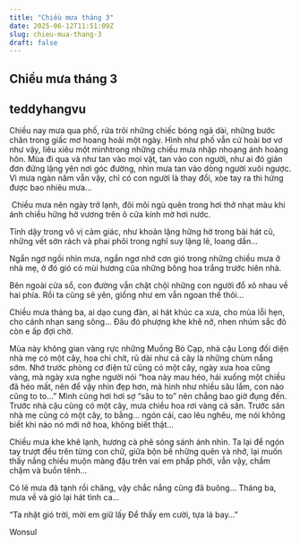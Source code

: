 ```yaml
---
title: "Chiều mưa tháng 3"
date: 2025-06-12T11:51:09Z
slug: chieu-mua-thang-3
draft: false
---
```


## Chiều mưa tháng 3

## teddyhangvu

Chiều nay mưa qua phố, rửa trôi những chiếc bóng ngả dài, những bước chân trong giấc mơ hoang hoải một ngày. Hình như phố vẫn cứ hoài bơ vơ như vậy, liêu xiêu một mìnhtrong những chiều mưa nhập nhoạng ánh hoàng hôn. Mùa đi qua và như tan vào mọi vật, tan vào con người, như ai đó giản đơn đứng lặng yên nơi góc đường, nhìn mưa tan vào dòng người xuôi ngược. Vì mưa ngàn năm vẫn vậy, chỉ có con người là thay đổi, xòe tay ra thì hứng được bao nhiêu mưa…
 
​ 
Chiều mưa nên ngày trở lạnh, đôi môi ngủ quên trong hơi thở nhạt màu khi ánh chiều hững hờ vương trên ô cửa kính mờ hơi nước.
 
Tỉnh dậy trong vô vị cảm giác, như khoản lặng hững hờ trong bài hát cũ, những vết sờn rách và phai phôi trong nghĩ suy lặng lẽ, loang dần…
 
Ngẩn ngơ ngồi nhìn mưa, ngẩn ngơ nhớ cơn gió trong những chiều mưa ở nhà mẹ, ở đó gió có mùi hương của những bông hoa trắng trước hiên nhà.
 
Bên ngoài cửa sổ, con đường vẫn chật chội những con người đổ xô nhau về hai phía. Rồi ta cũng sẽ yên, giống như em vẫn ngoan thế thôi…
 
Chiều mưa tháng ba, ai dạo cung đàn, ai hát khúc ca xưa, cho mùa lỗi hẹn, cho cánh nhạn sang sông… Đâu đó phượng khe khẽ nở, nhen nhúm sắc đỏ còn e ấp đợi chờ.
 
Mùa này không gian vàng rực những Muồng Bò Cạp, nhà cậu Long đối diện nhà mẹ có một cây, hoa chi chít, rũ dài như cả cây là những chùm nắng sớm. Nhớ trước phòng cơ điện tử cũng có một cây, ngày xưa hoa cũng vàng, mà ngày xưa nghe người nói “hoa này mau héo, hái xuống một chiều đã héo mất, nên để vậy nhìn đẹp hơn, mà hình như nhiều sâu lắm, con nào cũng to to…” Mình cũng hơi hơi sợ “sâu to to” nên chẳng bao giờ đụng đến. Trước nhà cậu cũng có một cây, mưa chiều hoa rơi vàng cả sân. Trước sân nhà mẹ cũng có một cây, to bằng… ngón cái, cao lêu nghêu, mẹ nói không biết khi nào nó mới nở hoa, không biết thật…
 
Chiều mưa khe khẽ lạnh, hương cà phê sóng sánh ánh nhìn. Ta lại để ngón tay trượt đều trên từng con chữ, giữa bộn bề những quên và nhớ, lại muốn thấy nắng chiều muộn màng đậu trên vai em phấp phới, vẫn vậy, chầm chậm và buồn tênh…

Có lẽ mưa đã tạnh rồi chăng, vậy chắc nắng cũng đã buông…
Tháng ba, mưa về và gió lại hát tình ca…
 
“Ta nhặt gió trời, mời em giữ lấy
Để thấy em cười, tựa lá bay…”
 
Wonsul